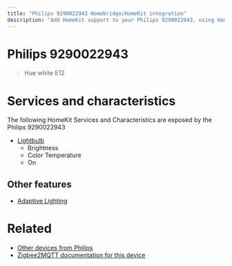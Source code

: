 ```yaml
---
title: "Philips 9290022943 Homebridge/HomeKit integration"
description: "Add HomeKit support to your Philips 9290022943, using Homebridge, Zigbee2MQTT and homebridge-z2m."
---
```

<!---
This file has been GENERATED using src/docgen/docgen.ts
DO NOT EDIT THIS FILE MANUALLY!
-->
# Philips 9290022943
> Hue white E12


# Services and characteristics
The following HomeKit Services and Characteristics are exposed by
the Philips 9290022943

* [Lightbulb](../../light.md)
  * Brightness
  * Color Temperature
  * On

## Other features
* [Adaptive Lighting](../../light.md)

# Related
* [Other devices from Philips](../index.md#philips)
* [Zigbee2MQTT documentation for this device](https://www.zigbee2mqtt.io/devices/9290022943.html)